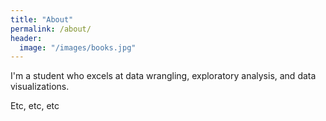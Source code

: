 ```yaml
---
title: "About"
permalink: /about/
header:
  image: "/images/books.jpg"
---
```


I'm a student who excels at data wrangling, exploratory analysis, and data visualizations.

Etc, etc, etc
